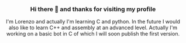 <center>

  ### Hi there 👋 and thanks for visiting my profile
I'm Lorenzo and actually I'm learning C and python. In the future I would also like to learn C++ and assembly at an advanced level. Actually I'm working on a basic bot in C of which I will soon publish the first version.

</center>
